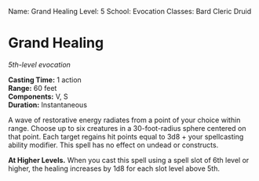 Name: Grand Healing
Level: 5
School: Evocation
Classes: Bard
         Cleric
         Druid

# Grand Healing
_5th-level evocation_

**Casting Time:** 1 action    
**Range:** 60 feet    
**Components:** V, S    
**Duration:** Instantaneous 

A wave of restorative energy radiates from a point of your choice within range. Choose up to six creatures in a 30-foot-radius sphere centered on that point. Each target regains hit points equal to 3d8 + your spellcasting ability modifier. This spell has no effect on undead or constructs. 

**At Higher Levels.** When you cast this spell using a spell slot of 6th level or higher, the healing increases by 1d8 for each slot level above 5th.